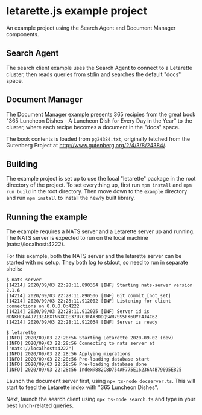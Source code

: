 # letarette.js example project

An example project using the Search Agent and Document Manager components.

## Search Agent
The search client example uses the Search Agent to connect to a Letarette cluster, then reads queries from stdin and searches the default "docs" space.

## Document Manager
The Document Manager example presents 365 recipies from the great book
"365 Luncheon Dishes - A Luncheon Dish for Every Day in the Year" to the
cluster, where each recipe becomes a document in the "docs" space.

The book contents is loaded from `pg24384.txt`, originally fetched from the
Gutenberg Project at http://www.gutenberg.org/2/4/3/8/24384/.

## Building
The example project is set up to use the local "letarette" package in the
root directory of the project. To set everything up, first run `npm install`
and `npm run build` in the root directory. Then move down to the `example`
directory and run `npm install` to install the newly built library.

## Running the example
The example requires a NATS server and a Letarette server up and running.
The NATS server is expected to run on the local machine (nats://localhost:4222).

For this example, both the NATS server and the letarette server can be started with no setup.
They both log to stdout, so need to run in separate shells: 

```shell
$ nats-server
[14214] 2020/09/03 22:28:11.890364 [INF] Starting nats-server version 2.1.6
[14214] 2020/09/03 22:28:11.890506 [INF] Git commit [not set]
[14214] 2020/09/03 22:28:11.912002 [INF] Listening for client connections on 0.0.0.0:4222
[14214] 2020/09/03 22:28:11.912025 [INF] Server id is NDNKHCE44J7I3EABXTNNXCOE37U7G3FAX3DDQSWR7SS5FK6UYF4J4C6Z
[14214] 2020/09/03 22:28:11.912034 [INF] Server is ready
```

```shell
$ letarette
[INFO] 2020/09/03 22:28:56 Starting Letarette 2020-09-02 (dev)
[INFO] 2020/09/03 22:28:56 Connecting to nats server at ["nats://localhost:4222"]
[INFO] 2020/09/03 22:28:56 Applying migrations
[INFO] 2020/09/03 22:28:56 Pre-loading database start
[INFO] 2020/09/03 22:28:56 Pre-loading database done
[INFO] 2020/09/03 22:28:56 Index@882C8D754AF775E16236A4B79095E825
```

Launch the document server first, using `npx ts-node docserver.ts`. This will start to feed the Letarette index with "365 Luncheon Dishes".

Next, launch the search client using `npx ts-node search.ts` and type in your best lunch-related queries.
